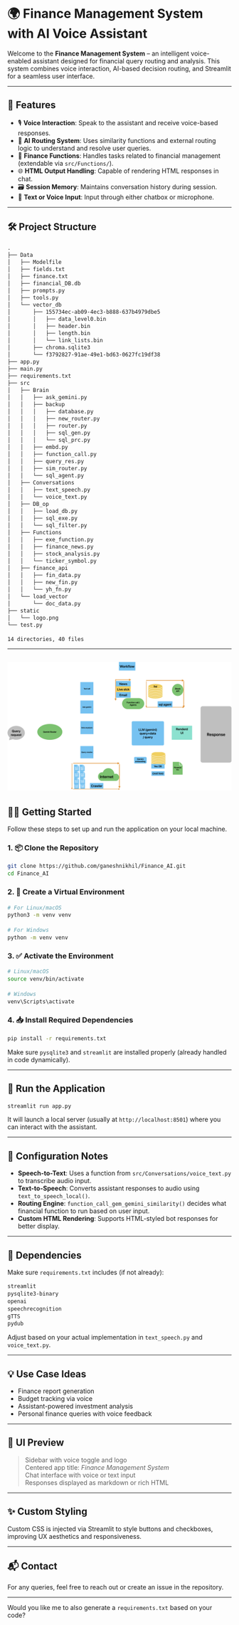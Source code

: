 # 🌍 Finance Management System with AI Voice Assistant

Welcome to the **Finance Management System** – an intelligent voice-enabled assistant designed for financial query routing and analysis. This system combines voice interaction, AI-based decision routing, and Streamlit for a seamless user interface.

---

## 🧠 Features

- 🎙️ **Voice Interaction**: Speak to the assistant and receive voice-based responses.
- 🤖 **AI Routing System**: Uses similarity functions and external routing logic to understand and resolve user queries.
- 🧾 **Finance Functions**: Handles tasks related to financial management (extendable via `src/Functions/`).
- 🌐 **HTML Output Handling**: Capable of rendering HTML responses in chat.
- 🗃️ **Session Memory**: Maintains conversation history during session.
- 💬 **Text or Voice Input**: Input through either chatbox or microphone.

---

## 🛠️ Project Structure

```
.
├── Data
│   ├── Modelfile
│   ├── fields.txt
│   ├── finance.txt
│   ├── financial_DB.db
│   ├── prompts.py
│   ├── tools.py
│   └── vector_db
│       ├── 155734ec-ab09-4ec3-b888-637b4979dbe5
│       │   ├── data_level0.bin
│       │   ├── header.bin
│       │   ├── length.bin
│       │   └── link_lists.bin
│       ├── chroma.sqlite3
│       └── f3792827-91ae-49e1-bd63-0627fc19df38
├── app.py
├── main.py
├── requirements.txt
├── src
│   ├── Brain
│   │   ├── ask_gemini.py
│   │   ├── backup
│   │   │   ├── database.py
│   │   │   ├── new_router.py
│   │   │   ├── router.py
│   │   │   ├── sql_gen.py
│   │   │   └── sql_prc.py
│   │   ├── embd.py
│   │   ├── function_call.py
│   │   ├── query_res.py
│   │   ├── sim_router.py
│   │   └── sql_agent.py
│   ├── Conversations
│   │   ├── text_speech.py
│   │   └── voice_text.py
│   ├── DB_op
│   │   ├── load_db.py
│   │   ├── sql_exe.py
│   │   └── sql_filter.py
│   ├── Functions
│   │   ├── exe_function.py
│   │   ├── finance_news.py
│   │   ├── stock_analysis.py
│   │   └── ticker_symbol.py
│   ├── finance_api
│   │   ├── fin_data.py
│   │   ├── new_fin.py
│   │   └── yh_fn.py
│   └── load_vector
│       └── doc_data.py
├── static
│   └── logo.png
└── test.py

14 directories, 40 files
```

-------------------
![alt text](dig.png)
--------------------

## 🧑‍💻 Getting Started

Follow these steps to set up and run the application on your local machine.

### 1. 📦 Clone the Repository

```bash
git clone https://github.com/ganeshnikhil/Finance_AI.git
cd Finance_AI
```

### 2. 🐍 Create a Virtual Environment

```bash
# For Linux/macOS
python3 -m venv venv

# For Windows
python -m venv venv
```

### 3. ✅ Activate the Environment

```bash
# Linux/macOS
source venv/bin/activate

# Windows
venv\Scripts\activate
```

### 4. 📥 Install Required Dependencies

```bash
pip install -r requirements.txt
```

Make sure `pysqlite3` and `streamlit` are installed properly (already handled in code dynamically).

---

## 🚀 Run the Application

```bash
streamlit run app.py
```

It will launch a local server (usually at `http://localhost:8501`) where you can interact with the assistant.

---

## 🔧 Configuration Notes

- **Speech-to-Text**: Uses a function from `src/Conversations/voice_text.py` to transcribe audio input.
- **Text-to-Speech**: Converts assistant responses to audio using `text_to_speech_local()`.
- **Routing Engine**: `function_call_gem_gemini_similarity()` decides what financial function to run based on user input.
- **Custom HTML Rendering**: Supports HTML-styled bot responses for better display.

---

## 🧩 Dependencies

Make sure `requirements.txt` includes (if not already):

```txt
streamlit
pysqlite3-binary
openai
speechrecognition
gTTS
pydub
```

Adjust based on your actual implementation in `text_speech.py` and `voice_text.py`.

---

## 💡 Use Case Ideas

- Finance report generation
- Budget tracking via voice
- Assistant-powered investment analysis
- Personal finance queries with voice feedback

---

## 📸 UI Preview

> Sidebar with voice toggle and logo  
> Centered app title: *Finance Management System*  
> Chat interface with voice or text input  
> Responses displayed as markdown or rich HTML

---

## ✨ Custom Styling

Custom CSS is injected via Streamlit to style buttons and checkboxes, improving UX aesthetics and responsiveness.

---

## 📬 Contact

For any queries, feel free to reach out or create an issue in the repository.

---

Would you like me to also generate a `requirements.txt` based on your code?

